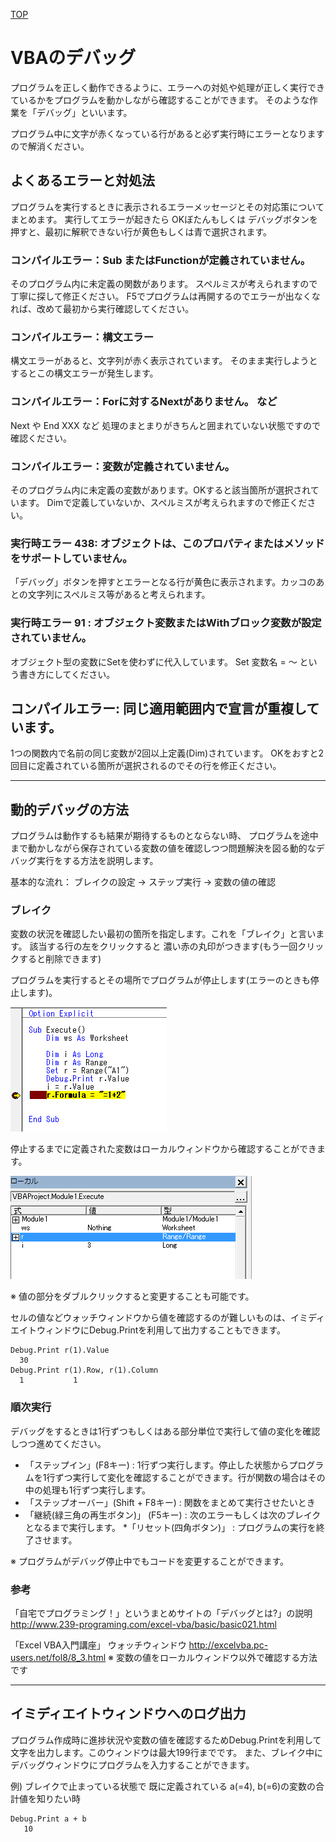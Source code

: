 [TOP](.)

# VBAのデバッグ
プログラムを正しく動作できるように、エラーへの対処や処理が正しく実行できているかをプログラムを動かしながら確認することができます。
そのような作業を「デバッグ」といいます。

プログラム中に文字が赤くなっている行があると必ず実行時にエラーとなりますので解消ください。

## よくあるエラーと対処法
プログラムを実行するときに表示されるエラーメッセージとその対応策についてまとめます。
実行してエラーが起きたら OKぼたんもしくは デバッグボタンを押すと、最初に解釈できない行が黄色もしくは青で選択されます。

### コンパイルエラー：Sub またはFunctionが定義されていません。
そのプログラム内に未定義の関数があります。
スペルミスが考えられますので丁寧に探して修正ください。
F5でプログラムは再開するのでエラーが出なくなれば、改めて最初から実行確認してください。

### コンパイルエラー：構文エラー
構文エラーがあると、文字列が赤く表示されています。
そのまま実行しようとするとこの構文エラーが発生します。

### コンパイルエラー：Forに対するNextがありません。   など
Next や End XXX  など 処理のまとまりがきちんと囲まれていない状態ですので確認ください。


### コンパイルエラー：変数が定義されていません。
そのプログラム内に未定義の変数があります。OKすると該当箇所が選択されています。
Dimで定義していないか、スペルミスが考えられますので修正ください。

### 実行時エラー 438: オブジェクトは、このプロパティまたはメソッドをサポートしていません。
「デバッグ」ボタンを押すとエラーとなる行が黄色に表示されます。カッコのあとの文字列にスペルミス等があると考えられます。

### 実行時エラー 91 : オブジェクト変数またはWithブロック変数が設定されていません。
オブジェクト型の変数にSetを使わずに代入しています。 Set 変数名 = ～  という書き方にしてください。

## コンパイルエラー: 同じ適用範囲内で宣言が重複しています。
1つの関数内で名前の同じ変数が2回以上定義(Dim)されています。 
OKをおすと2回目に定義されている箇所が選択されるのでその行を修正ください。


-----------------------

## 動的デバッグの方法
プログラムは動作するも結果が期待するものとならない時、
プログラムを途中まで動かしながら保存されている変数の値を確認しつつ問題解決を図る動的なデバッグ実行をする方法を説明します。

基本的な流れ： ブレイクの設定 → ステップ実行 → 変数の値の確認

### ブレイク
変数の状況を確認したい最初の箇所を指定します。これを「ブレイク」と言います。
該当する行の左をクリックすると 濃い赤の丸印がつきます(もう一回クリックすると削除できます)

プログラムを実行するとその場所でプログラムが停止します(エラーのときも停止します)。

![デバッグ実行](images/debug_break.png)

停止するまでに定義された変数はローカルウィンドウから確認することができます。

![ローカル](images/debug_local.png)

※ 値の部分をダブルクリックすると変更することも可能です。

セルの値などウォッチウィンドウから値を確認するのが難しいものは、イミディエイトウィンドウにDebug.Printを利用して出力することもできます。

```
Debug.Print r(1).Value
  30
Debug.Print r(1).Row, r(1).Column
  1           1

```

### 順次実行
デバッグをするときは1行ずつもしくはある部分単位で実行して値の変化を確認しつつ進めてください。

* 「ステップイン」(F8キー) : 1行ずつ実行します。停止した状態からプログラムを1行ずつ実行して変化を確認することができます。行が関数の場合はその中の処理も1行ずつ実行します。
* 「ステップオーバー」(Shift + F8キー) : 関数をまとめて実行させたいとき
* 「継続(緑三角の再生ボタン)」 (F5キー) : 次のエラーもしくは次のブレイクとなるまで実行します。
*「リセット(四角ボタン)」 : プログラムの実行を終了させます。

※ プログラムがデバッグ停止中でもコードを変更することができます。


### 参考
「自宅でプログラミング！」というまとめサイトの「デバッグとは?」の説明
http://www.239-programing.com/excel-vba/basic/basic021.html

「Excel VBA入門講座」 ウォッチウィンドウ
http://excelvba.pc-users.net/fol8/8_3.html
※ 変数の値をローカルウィンドウ以外で確認する方法です

-----------------------

## イミディエイトウィンドウへのログ出力

プログラム作成時に進捗状況や変数の値を確認するためDebug.Printを利用して文字を出力します。このウィンドウは最大199行までです。
また、ブレイク中にデバッグウィンドウにプログラムを入力することができます。

例) ブレイクで止まっている状態で 既に定義されている a(=4), b(=6)の変数の合計値を知りたい時

```
Debug.Print a + b
   10
```

